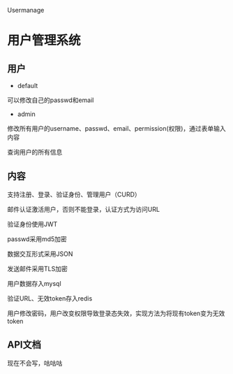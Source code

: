 Usermanage
# 用户管理系统

## 用户

- default

可以修改自己的passwd和email

- admin

修改所有用户的username、passwd、email、permission(权限)，通过表单输入内容

查询用户的所有信息



## 内容

支持注册、登录、验证身份、管理用户（CURD）

邮件认证激活用户，否则不能登录，认证方式为访问URL

验证身份使用JWT

passwd采用md5加密

数据交互形式采用JSON

发送邮件采用TLS加密

用户数据存入mysql

验证URL、无效token存入redis

用户修改密码，用户改变权限导致登录态失效，实现方法为将现有token变为无效token



## API文档

现在不会写，咕咕咕